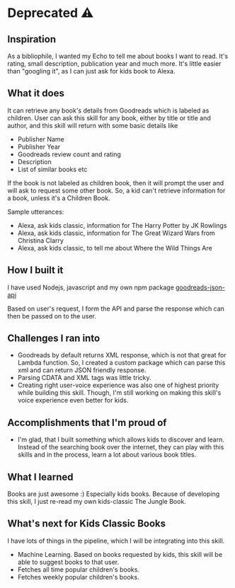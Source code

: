 # Deprecated ⚠️ 
## Inspiration

As a bibliophile, I wanted my Echo to tell me about books I want to read. It's rating, small description, publication year and much more. It's little easier than "googling it", as I can just ask for kids book to Alexa.

## What it does

It can retrieve any book's details from Goodreads which is labeled as children. User can ask this skill for any book, either by title or title and author, and this skill will return with some basic details like
- Publisher Name
- Publisher Year
- Goodreads review count and rating
- Description
- List of similar books etc

If the book is not labeled as children book, then it will prompt the user and will ask to request some other book. So, a kid can't retrieve information for a book, unless it's a Children Book.

Sample utterances: 
- Alexa, ask kids classic, information for The Harry Potter by JK Rowlings
- Alexa, ask kids classic, information for The Great Wizard Wars from Christina Clarry
- Alexa, ask kids classic, to tell me about Where the Wild Things Are

## How I built it

I have used Nodejs, javascript and my own npm package [goodreads-json-api](https://www.npmjs.com/package/goodreads-json-api)

Based on user's request, I form the API and parse the response which can then be passed on to the user.

## Challenges I ran into

- Goodreads by default returns XML response, which is not that great for Lambda function. So, I created a custom package which can parse this xml and can return JSON friendly response.
- Parsing CDATA and XML tags was little tricky.
- Creating right user-voice experience was also one of highest priority while building this skill. Though, I'm still working on making this skill's voice experience even better for kids.

## Accomplishments that I'm proud of

- I'm glad, that I built something which allows kids to discover and learn. Instead of the searching book over the internet, they can play with this skills and in the process, learn a lot about various book titles.

## What I learned

Books are just awesome :)
Especially kids books. Because of developing this skill, I just re-read my own kids-classic The Jungle Book.

## What's next for Kids Classic Books

I have lots of things in the pipeline, which I will be integrating into this skill.

- Machine Learning. Based on books requested by kids, this skill will be able to suggest books to that user.
- Fetches all time popular children's books.
- Fetches weekly popular children's books.

